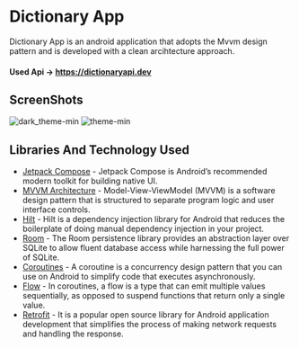 # Dictionary App
Dictionary App is an android application that adopts the Mvvm design pattern and is developed with a clean arcihtecture approach.
#### Used Api -> https://dictionaryapi.dev
## ScreenShots
![dark_theme-min](https://user-images.githubusercontent.com/75806927/222464233-ad48e723-99d4-4592-827c-765ea2810338.png)
![theme-min](https://user-images.githubusercontent.com/75806927/222464294-6a35bf1f-4304-4e52-bee4-f287e9586346.png)
## Libraries And Technology Used
- <a href="https://developer.android.com/jetpack/compose">Jetpack Compose</a> - Jetpack Compose is Android’s recommended modern toolkit for building native UI.
- <a href="https://developer.android.com/topic/architecture">MVVM Architecture</a> - Model-View-ViewModel (MVVM) is a software design pattern that is structured to separate program logic and user interface controls.
- <a href="https://developer.android.com/training/dependency-injection/hilt-android">Hilt</a> - Hilt is a dependency injection library for Android that reduces the boilerplate of doing manual dependency injection in your project.
- <a href="https://developer.android.com/training/data-storage/room">Room</a> - The Room persistence library provides an abstraction layer over SQLite to allow fluent database access while harnessing the full power of SQLite.
- <a href="https://kotlinlang.org/docs/coroutines-overview.html">Coroutines</a> - A coroutine is a concurrency design pattern that you can use on Android to simplify code that executes asynchronously.
- <a href="https://developer.android.com/kotlin/flow">Flow</a> - In coroutines, a flow is a type that can emit multiple values sequentially, as opposed to suspend functions that return only a single value.
- <a href="https://square.github.io/retrofit/">Retrofit</a> - It is a popular open source library for Android application development that simplifies the process of making network requests and handling the response.